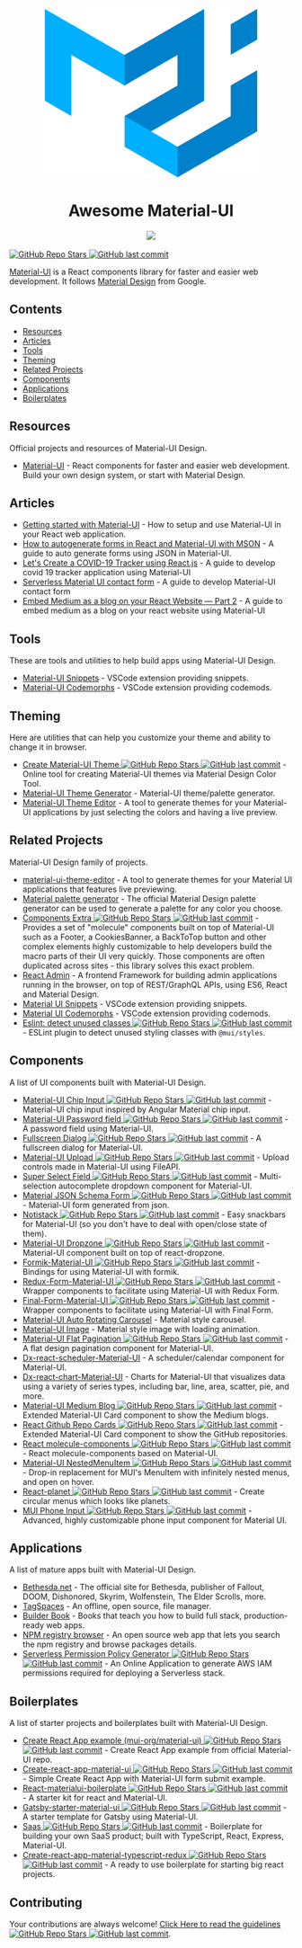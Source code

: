 [<p align="center"><img src="https://github.com/nadunindunil/awesome-material-ui/blob/master/material-ui-logo.svg" height=300></p>](https://material-ui.com/)

<h1 align="center">Awesome Material-UI</h1>

[<p align="center"><img src="https://awesome.re/badge.svg" height=20></p> ![GitHub Repo Stars](https://img.shields.io/github/stars/sindresorhus/awesome) ![GitHub last commit](https://img.shields.io/github/last-commit/sindresorhus/awesome)](https://github.com/sindresorhus/awesome)

[Material-UI](https://material-ui.com/) is a React components library for faster and easier web development. It follows [Material Design](https://material.io/design/introduction/) from Google.

## Contents

- [Resources](#resources)
- [Articles](#articles)
- [Tools](#tools)
- [Theming](#theming)
- [Related Projects](#related-projects)
- [Components](#components)
- [Applications](#applications)
- [Boilerplates](#boilerplates)

## Resources

Official projects and resources of Material-UI Design.

- [Material-UI](https://material-ui.com/) - React components for faster and easier web development. Build your own design system, or start with Material Design.

## Articles

- [Getting started with Material-UI](https://medium.com/codingthesmartway-com-blog/getting-started-with-material-ui-for-react-material-design-for-react-364b2688b555) - How to setup and use Material-UI in your React web application.
- [How to autogenerate forms in React and Material-UI with MSON](https://medium.com/free-code-camp/how-to-autogenerate-forms-in-react-and-material-ui-with-mson-5771b1b7e739) - A guide to auto generate forms using JSON in Material-UI.
- [Let's Create a COVID-19 Tracker using React.js](https://towardsdatascience.com/lets-create-a-covid-19-tracker-using-react-js-5a3a0265a633) - A guide to develop covid 19 tracker application using Material-UI
- [Serverless Material UI contact form](https://medium.com/design-bootcamp/serverless-material-ui-contact-form-55296e107609) - A guide to develop Material-UI contact form
- [Embed Medium as a blog on your React Website — Part 2](https://medium.com/datadriveninvestor/embed-medium-as-a-blog-on-your-react-website-part-2-187db2b60a59) - A guide to embed medium as a blog on your react website using Material-UI

## Tools

These are tools and utilities to help build apps using Material-UI Design.

- [Material-UI Snippets](https://marketplace.visualstudio.com/items?itemName=vscodeshift.material-ui-snippets) - VSCode extension providing snippets.
- [Material-UI Codemorphs](https://marketplace.visualstudio.com/items?itemName=vscodeshift.material-ui-codemorphs) - VSCode extension providing codemods.

## Theming

Here are utilities that can help you customize your theme and ability to change it in browser.

- [Create Material-UI Theme ![GitHub Repo Stars](https://img.shields.io/github/stars/react-theming/create-mui-theme) ![GitHub last commit](https://img.shields.io/github/last-commit/react-theming/create-mui-theme)](https://github.com/react-theming/create-mui-theme) - Online tool for creating Material-UI themes via Material Design Color Tool.
- [Material-UI Theme Generator](https://cimdalli.github.io/mui-theme-generator/) - Material-UI theme/palette generator.
- [Material-UI Theme Editor](https://in-your-saas.github.io/material-ui-theme-editor/) - A tool to generate themes for your Material-UI applications by just selecting the colors and having a live preview.

## Related Projects

Material-UI Design family of projects.

- [material-ui-theme-editor](https://in-your-saas.github.io/material-ui-theme-editor/) - A tool to generate themes for your Material UI applications that features live previewing.
- [Material palette generator](https://m2.material.io/inline-tools/color/) - The official Material Design palette generator can be used to generate a palette for any color you choose.
- [Components Extra ![GitHub Repo Stars](https://img.shields.io/github/stars/alexandre-lelain/components-extra) ![GitHub last commit](https://img.shields.io/github/last-commit/alexandre-lelain/components-extra)](https://github.com/alexandre-lelain/components-extra) - Provides a set of "molecule" components built on top of Material-UI such as a Footer, a CookiesBanner, a BackToTop button and other complex elements highly customizable to help developers build the macro parts of their UI very quickly. Those components are often duplicated across sites - this library solves this exact problem.
- [React Admin](https://marmelab.com/react-admin/) - A frontend Framework for building admin applications running in the browser, on top of REST/GraphQL APIs, using ES6, React and Material Design.
- [Material UI Snippets](https://marketplace.visualstudio.com/items?itemName=vscodeshift.material-ui-snippets) - VSCode extension providing snippets.
- [Material UI Codemorphs](https://marketplace.visualstudio.com/items?itemName=vscodeshift.material-ui-codemorphs) - VSCode extension providing codemods.
- [Eslint: detect unused classes ![GitHub Repo Stars](https://img.shields.io/github/stars/jens-ox/eslint-plugin-material-ui-unused-classes) ![GitHub last commit](https://img.shields.io/github/last-commit/jens-ox/eslint-plugin-material-ui-unused-classes)](https://github.com/jens-ox/eslint-plugin-material-ui-unused-classes) - ESLint plugin to detect unused styling classes with `@mui/styles`.

## Components

A list of UI components built with Material-UI Design.

- [Material-UI Chip Input ![GitHub Repo Stars](https://img.shields.io/github/stars/TeamWertarbyte/material-ui-chip-input) ![GitHub last commit](https://img.shields.io/github/last-commit/TeamWertarbyte/material-ui-chip-input)](https://github.com/TeamWertarbyte/material-ui-chip-input) - Material-UI chip input inspired by Angular Material chip input.
- [Material-UI Password field ![GitHub Repo Stars](https://img.shields.io/github/stars/TeamWertarbyte/material-ui-password-field) ![GitHub last commit](https://img.shields.io/github/last-commit/TeamWertarbyte/material-ui-password-field)](https://github.com/TeamWertarbyte/material-ui-password-field) - A password field using Material-UI.
- [Fullscreen Dialog ![GitHub Repo Stars](https://img.shields.io/github/stars/TeamWertarbyte/material-ui-fullscreen-dialog) ![GitHub last commit](https://img.shields.io/github/last-commit/TeamWertarbyte/material-ui-fullscreen-dialog)](https://github.com/TeamWertarbyte/material-ui-fullscreen-dialog) - A fullscreen dialog for Material-UI.
- [Material-UI Upload ![GitHub Repo Stars](https://img.shields.io/github/stars/corpix/material-ui-upload) ![GitHub last commit](https://img.shields.io/github/last-commit/corpix/material-ui-upload)](https://github.com/corpix/material-ui-upload) - Upload controls made in Material-UI using FileAPI.
- [Super Select Field ![GitHub Repo Stars](https://img.shields.io/github/stars/Sharlaan/material-ui-superselectfield) ![GitHub last commit](https://img.shields.io/github/last-commit/Sharlaan/material-ui-superselectfield)](https://github.com/Sharlaan/material-ui-superselectfield) - Multi-selection autocomplete dropdown component for Material-UI.
- [Material JSON Schema Form ![GitHub Repo Stars](https://img.shields.io/github/stars/nadunindunil/material-jsonschema-form) ![GitHub last commit](https://img.shields.io/github/last-commit/nadunindunil/material-jsonschema-form)](https://github.com/nadunindunil/material-jsonschema-form) - Material-UI form generated from json.
- [Notistack ![GitHub Repo Stars](https://img.shields.io/github/stars/iamhosseindhv/notistack) ![GitHub last commit](https://img.shields.io/github/last-commit/iamhosseindhv/notistack)](https://github.com/iamhosseindhv/notistack) - Easy snackbars for Material-UI (so you don't have to deal with open/close state of them).
- [Material-UI Dropzone ![GitHub Repo Stars](https://img.shields.io/github/stars/Yuvaleros/material-ui-dropzone) ![GitHub last commit](https://img.shields.io/github/last-commit/Yuvaleros/material-ui-dropzone)](https://github.com/Yuvaleros/material-ui-dropzone) - Material-UI component built on top of react-dropzone.
- [Formik-Material-UI ![GitHub Repo Stars](https://img.shields.io/github/stars/stackworx/formik-material-ui) ![GitHub last commit](https://img.shields.io/github/last-commit/stackworx/formik-material-ui)](https://github.com/stackworx/formik-material-ui) - Bindings for using Material-UI with formik.
- [Redux-Form-Material-UI ![GitHub Repo Stars](https://img.shields.io/github/stars/erikras/redux-form-material-ui) ![GitHub last commit](https://img.shields.io/github/last-commit/erikras/redux-form-material-ui)](https://github.com/erikras/redux-form-material-ui) - Wrapper components to facilitate using Material-UI with Redux Form.
- [Final-Form-Material-UI ![GitHub Repo Stars](https://img.shields.io/github/stars/Deadly0/final-form-material-ui) ![GitHub last commit](https://img.shields.io/github/last-commit/Deadly0/final-form-material-ui)](https://github.com/Deadly0/final-form-material-ui) - Wrapper components to facilitate using Material-UI with Final Form.
- [Material-UI Auto Rotating Carousel](https://mui.wertarbyte.com/#material-auto-rotating-carousel) - Material style carousel.
- [Material-UI Image](https://mui.wertarbyte.com/#material-ui-image) - Material style image with loading animation.
- [Material-UI Flat Pagination ![GitHub Repo Stars](https://img.shields.io/github/stars/szmslab/material-ui-flat-pagination) ![GitHub last commit](https://img.shields.io/github/last-commit/szmslab/material-ui-flat-pagination)](https://github.com/szmslab/material-ui-flat-pagination) - A flat design pagination component for Material-UI.
- [Dx-react-scheduler-Material-UI](https://devexpress.github.io/devextreme-reactive/react/scheduler/) - A scheduler/calendar component for Material-UI.
- [Dx-react-chart-Material-UI](https://devexpress.github.io/devextreme-reactive/react/chart/) - Charts for Material-UI that visualizes data using a variety of series types, including bar, line, area, scatter, pie, and more.
- [Material-UI Medium Blog ![GitHub Repo Stars](https://img.shields.io/github/stars/sabesansathananthan/material-ui-medium-blog) ![GitHub last commit](https://img.shields.io/github/last-commit/sabesansathananthan/material-ui-medium-blog)](https://github.com/sabesansathananthan/material-ui-medium-blog) - Extended Material-UI Card component to show the Medium blogs.
- [React Github Repo Cards ![GitHub Repo Stars](https://img.shields.io/github/stars/sabesansathananthan/react-github-repo-cards) ![GitHub last commit](https://img.shields.io/github/last-commit/sabesansathananthan/react-github-repo-cards)](https://github.com/sabesansathananthan/react-github-repo-cards) - Extended Material-UI Card component to show the GitHub repositories.
- [React molecule-components ![GitHub Repo Stars](https://img.shields.io/github/stars/alexandre-lelain/components-extra) ![GitHub last commit](https://img.shields.io/github/last-commit/alexandre-lelain/components-extra)](https://github.com/alexandre-lelain/components-extra) - React molecule-components based on Material-UI.
- [Material-UI NestedMenuItem ![GitHub Repo Stars](https://img.shields.io/github/stars/azmenak/material-ui-nested-menu-item) ![GitHub last commit](https://img.shields.io/github/last-commit/azmenak/material-ui-nested-menu-item)](https://github.com/azmenak/material-ui-nested-menu-item) - Drop-in replacement for MUI's MenuItem with infinitely nested menus, and open on hover.
- [React-planet ![GitHub Repo Stars](https://img.shields.io/github/stars/innFactory/react-planet) ![GitHub last commit](https://img.shields.io/github/last-commit/innFactory/react-planet)](https://github.com/innFactory/react-planet) - Create circular menus which looks like planets.
- [MUI Phone Input ![GitHub Repo Stars](https://img.shields.io/github/stars/typesnippet/mui-phone-input) ![GitHub last commit](https://img.shields.io/github/last-commit/typesnippet/mui-phone-input)](https://github.com/typesnippet/mui-phone-input) - Advanced, highly customizable phone input component for Material UI.

## Applications

A list of mature apps built with Material-UI Design.

- [Bethesda.net](https://bethesda.net/) - The official site for Bethesda, publisher of Fallout, DOOM, Dishonored, Skyrim, Wolfenstein, The Elder Scrolls, more.
- [TagSpaces](https://www.tagspaces.org/) - An offline, open source, file manager.
- [Builder Book](https://builderbook.org/) - Books that teach you how to build full stack, production-ready web apps.
- [NPM registry browser](https://topheman.github.io/npm-registry-browser/) - An open source web app that lets you search the npm registry and browse packages details.
- [Serverless Permission Policy Generator ![GitHub Repo Stars](https://img.shields.io/github/stars/Open-SL/serverless-permission-generator) ![GitHub last commit](https://img.shields.io/github/last-commit/Open-SL/serverless-permission-generator)](https://github.com/Open-SL/serverless-permission-generator) - An Online Application to generate AWS IAM permissions required for deploying a Serverless stack.

## Boilerplates

A list of starter projects and boilerplates built with Material-UI Design.

- [Create React App example (mui-org/material-ui) ![GitHub Repo Stars](https://img.shields.io/github/stars/mui-org/material-ui) ![GitHub last commit](https://img.shields.io/github/last-commit/mui-org/material-ui)](https://github.com/mui-org/material-ui/tree/master/examples/create-react-app) - Create React App example from official Material-UI repo.
- [Create-react-app-material-ui ![GitHub Repo Stars](https://img.shields.io/github/stars/katopz/create-react-app-material-ui) ![GitHub last commit](https://img.shields.io/github/last-commit/katopz/create-react-app-material-ui)](https://github.com/katopz/create-react-app-material-ui) - Simple Create React App with Material-UI form submit example.
- [React-materialui-boilerplate ![GitHub Repo Stars](https://img.shields.io/github/stars/syedabuthahirm/react-materialui-boilerplate) ![GitHub last commit](https://img.shields.io/github/last-commit/syedabuthahirm/react-materialui-boilerplate)](https://github.com/syedabuthahirm/react-materialui-boilerplate) - A starter kit for react and Material-UI.
- [Gatsby-starter-material-ui ![GitHub Repo Stars](https://img.shields.io/github/stars/nareshbhatia/gatsby-starter-material-ui) ![GitHub last commit](https://img.shields.io/github/last-commit/nareshbhatia/gatsby-starter-material-ui)](https://github.com/nareshbhatia/gatsby-starter-material-ui) - A starter template for Gatsby using Material-UI.
- [Saas ![GitHub Repo Stars](https://img.shields.io/github/stars/async-labs/saas) ![GitHub last commit](https://img.shields.io/github/last-commit/async-labs/saas)](https://github.com/async-labs/saas) - Boilerplate for building your own SaaS product; built with TypeScript, React, Express, Material-UI.
- [Create-react-app-material-typescript-redux ![GitHub Repo Stars](https://img.shields.io/github/stars/innFactory/create-react-app-material-typescript-redux) ![GitHub last commit](https://img.shields.io/github/last-commit/innFactory/create-react-app-material-typescript-redux)](https://github.com/innFactory/create-react-app-material-typescript-redux) - A ready to use boilerplate for starting big react projects.

## Contributing

Your contributions are always welcome! [Click Here to read the guidelines ![GitHub Repo Stars](https://img.shields.io/github/stars/nadunindunil/awesome-material-ui) ![GitHub last commit](https://img.shields.io/github/last-commit/nadunindunil/awesome-material-ui)](https://github.com/nadunindunil/awesome-material-ui/blob/master/contributing.md).
